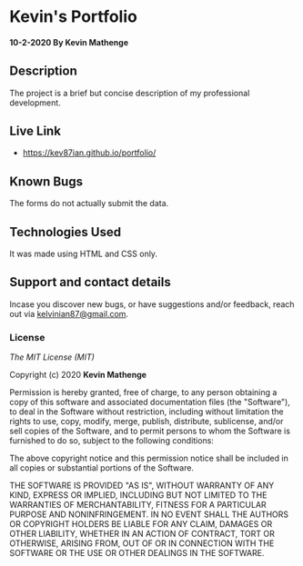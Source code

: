 # Kevin's Portfolio
#### 10-2-2020 By **Kevin Mathenge**
## Description
The project is a brief but concise description of my professional development.
## Live Link
- https://kev87ian.github.io/portfolio/
## Known Bugs
The forms do not actually submit the data.
## Technologies Used
It was made using HTML and CSS only.
## Support and contact details
Incase you discover new bugs, or have suggestions and/or feedback, reach out via kelvinian87@gmail.com.
### License
*The MIT License (MIT)*

Copyright (c) 2020 **Kevin Mathenge**

Permission is hereby granted, free of charge, to any person obtaining a copy
of this software and associated documentation files (the "Software"), to deal
in the Software without restriction, including without limitation the rights
to use, copy, modify, merge, publish, distribute, sublicense, and/or sell
copies of the Software, and to permit persons to whom the Software is
furnished to do so, subject to the following conditions:

The above copyright notice and this permission notice shall be included in all
copies or substantial portions of the Software.

THE SOFTWARE IS PROVIDED "AS IS", WITHOUT WARRANTY OF ANY KIND, EXPRESS OR
IMPLIED, INCLUDING BUT NOT LIMITED TO THE WARRANTIES OF MERCHANTABILITY,
FITNESS FOR A PARTICULAR PURPOSE AND NONINFRINGEMENT. IN NO EVENT SHALL THE
AUTHORS OR COPYRIGHT HOLDERS BE LIABLE FOR ANY CLAIM, DAMAGES OR OTHER
LIABILITY, WHETHER IN AN ACTION OF CONTRACT, TORT OR OTHERWISE, ARISING FROM,
OUT OF OR IN CONNECTION WITH THE SOFTWARE OR THE USE OR OTHER DEALINGS IN THE
SOFTWARE.
